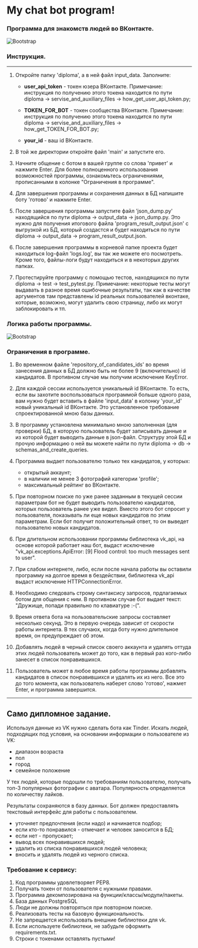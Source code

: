 # My chat bot program!
### Программа для знакомств людей во ВКонтакте.
![Bootstrap](https://github.com/ervand7/HTML/blob/master/logic.png?raw=true)

### Инструкция.
___

1. Откройте папку 'diploma', а в ней файл input_data. Заполните:

    * **user_api_token** - токен юзера ВКонтакте. Примечание: инструкция по получению этого токена находится по пути diploma -> servise_and_auxiliary_files -> how_get_user_api_token.py;
    
    * **TOKEN_FOR_BOT** - токен сообщества ВКонтакте. Примечание: инструкция по получению этого токена находится по пути diploma -> servise_and_auxiliary_files -> how_get_TOKEN_FOR_BOT.py;
    * **your_id** - ваш id ВКонтакте. 
    
2. В той же директории откройте файл 'main' и запустите его.
    
3. Начните общение с ботом в вашей группе со слова 'привет' и нажмите Enter. Для более полноценного использования возможностей программы, ознакомьтесь ограничениями, прописанными в колонке "Ограничения в программе".
    
4. Для завершения программы и сохранения данных в БД напишите боту 'готово' и нажмите Enter.
    
5. После завершения программы запустите файл 'json_dump.py' находящийся по пути diploma -> output_data -> json_dump.py. Это нужно для получения итогового файла 'program_result_output.json' с выгрузкой из БД, который создастся и будет находиться по пути diploma -> output_data -> program_result_output.json.
    
6. После завершения программы в корневой папке проекта будет находиться log-файл 'logs.log', вы так же можете его посмотреть. Кроме того, файлы-логи будут находиться и в некоторых других папках. 

7. Протестируйте программу с помощью тестов, находящихся по пути diploma -> test -> test_pytest.py. Примечание: некоторые тесты могут выдавать в разное время ошибочные результаты, так как в качестве аргументов там представлены id реальных пользователей вконтаке, которые, возможно, могут удалить свою страницу, либо их могут заблокировать и тп.  


### Логика работы программы.
![Bootstrap](https://github.com/ervand7/HTML/blob/master/logic.png?raw=true)

### Ограничения в программе.
1. Во временном файле 'repository_of_candidates_ids' во время занесения данных в БД должно быть не более 9 (включительно) id кандидатов. В противном случае мы получим исключение KeyError.

2. Для каждой сессии используется уникальный id ВКонтакте. То есть, если вы захотите воспользоваться программой больше одного раза, вам нужно будет вставить в файле 'input_data' в колонку 'your_id' новый уникальный id ВКонтакте. Это установленное требование спроектированной мною базы данных.

3. В программу установлена минимально мною заполненная (для проверки) БД, в которую пользователь будет записывать данные и из которой будет выводить данные в json-файл. Структуру этой БД и прочую информацию о ней вы можете найти по пути diploma -> db -> schemas_and_create_queries.

4. Программа выдает пользователю только тех кандидатов, у которых:
    * открытый аккаунт;
    * в наличии не менее 3 фотографий категории 'profile';
    * максимальный рейтинг во ВКонтакте.

5. При повторном поиске по уже ранее заданным в текущей сессии параметрам бот не будет выводить пользователю кандидатов, которых пользователь ранее уже видел. Вместо этого бот спросит у пользователя, показывать ли еще новых кандидатов по этим параметрам. Если бот получит положительный ответ, то он выведет пользователю новых кандидатов.

6. При длительном использовании программы библиотека vk_api, на основе которой работает наш бот, выдаст исключение "vk_api.exceptions.ApiError: [9] Flood control: too much messages sent to user".

7. При слабом интернете, либо, если после начала работы вы оставили программу на долгое время в бездействии, библиотека vk_api выдаст исключение HTTPConnectionError.

8. Необходимо следовать строму синтаксису запросов, прдлагаемых ботом для общения с ним. В противном случае бот выдает текст: "Дружище, попади правильно по клавиатуре :-(".

9. Время ответа бота на пользовательские запросы составляет несколько секунд. Это в первую очередь зависит от скорости работы интернета. В тех случаюх, когда боту нужно длительное время, он предупреждает об этом.

10. Добавлять людей в черный список своего аккаунта и удалять оттуда этих людей пользователь может до того, как в первый раз кого-либо занесет в список понравившихся.

11. Пользователь может в любое время работы программы добавлять кандидатов в список понравившихся и удалять их из него. Все это до того момента, как пользователь наберет слово 'готово', нажмет Enter, и программа завершится.
***
## Само дипломное задание.
Используя данные из VK нужно сделать бота как Tinder. Искать людей, подходящих под условия, на основании информации о пользователе из VK:
- диапазон возраста
- пол
- город
- семейное положение


У тех людей, которые подошли по требованиям пользователю, получать топ-3 популярных фотографии с аватара. Популярность определяется по количеству лайков.

Результаты сохраняются в базу данных.
Бот должен предоставлять текстовый интерфейс для работы с пользователем.  
- уточняет предпочтения (если надо) и начинается подбор;
- если кто-то понравился - отмечает и человек заносится в БД;
- если нет - пропускает;
- вывод всех понравившихся людей;
- удалить из списка понравившихся людей человека;  
- вносить и удалять людей из черного списка.





### Требование к сервису:
1. Код программы удовлетворяет PEP8.
2. Получать токен от пользователя с нужными правами.
3. Программа декомпозирована на функции/классы/модули/пакеты.
4. База данных PostgreSQL
5. Люди не должны повторяться при повторном поиске.
6. Реализовать тесты на базовую функциональность.
7. Не запрещается использовать внешние библиотеки для vk.
8. Если используете библиотеки, не забудьте оформить requirements.txt.
9. Строки с токенами оставлять пустыми!


 
